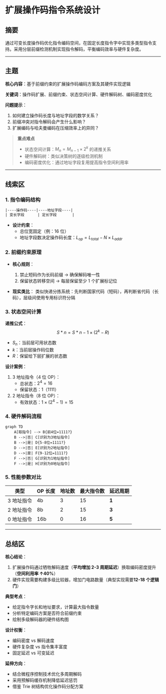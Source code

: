 # 扩展操作码指令系统设计

## 摘要

通过可变长度操作码优化指令编码空间，在固定长度指令字中实现多类型指令支持。采用分层前缀检测机制实现指令解码，平衡编码效率与硬件复杂度。

---

## 主题

**核心内容**：基于前缀约束的扩展操作码编码方案及其硬件实现逻辑

**关键词**：操作码扩展、前缀约束、状态空间计算、硬件解码树、编码密度优化

**问题提示**：

1. 如何建立操作码长度与地址字段的数学关系？
2. 前缀冲突对指令解码会产生什么影响？
3. 扩展编码与哈夫曼编码在压缩效率上的异同？

> **重点难点**
>
> - 状态空间计算：$M_{n} = M_{n-1} \times 2^{k}$ 的递推关系
> - 硬件解码树：类似决策树的逐级检测机制
> - 编码密度优化：通过地址字段复用提高指令空间利用率

---

## 线索区

### 1. 指令编码结构

```latex
|----操作码----|----地址字段----|
| 变长字段      | 定长字段       |
```

- **设计约束**：
  - 总位宽固定（例：16 位）
  - 地址字段数决定操作码长度：$L_{op} = L_{total} - N \times L_{addr}$

### 2. 前缀约束原理

- **核心规则**：

  1. 禁止短码作为长码前缀 → 确保解码唯一性
  2. 保留状态转移空间 → 每层保留至少 1 个扩展标记位

- **现实类比**：
  类似快递分拣系统：先判断国家代码（短码），再判断省代码（长码），层级间使用专用标识符分隔

### 3. 状态空间计算

**递推公式**：
$$ S*{n} = S*{n-1} \times (2^{k} - R) $$

- $S_{n}$：当前层可用状态数
- $k$：当前层操作码位数
- $R$：保留给下层扩展的状态数

**设计案例**：

1. 3 地址指令（4 位 OP）：
   - 总状态：$2^4 = 16$
   - 保留状态：1（1111）
2. 2 地址指令（8 位 OP）：
   - 有效状态：$1 \times (2^4 -1) = 15$

### 4. 硬件解码流程

```mermaid
graph TD
    A[取指令] --> B{前4位=1111?}
    B -->|否| C[识别为3地址指令]
    B -->|是| D{5-8位=1111?}
    D -->|否| E[识别为2地址指令]
    D -->|是| F{9-12位=1111?}
    F -->|否| G[识别为1地址指令]
    F -->|是| H[识别为0地址指令]
```

### 5. 性能参数对比

| 类型       | OP 长度 | 地址数 | **最大指令数** | 延迟周期 |
| ---------- | ------- | ------ | -------------- | -------- |
| 3 地址指令 | 4b      | 3      | 15             | **1**    |
| 2 地址指令 | 8b      | 2      | 15             | **3**    |
| 0 地址指令 | 16b     | 0      | 16             | **5**    |

---

## 总结区

**核心结论**：

1. 扩展操作码通过牺牲解码速度（**平均增加 2-3 周期延迟**）换取编码密度提升（**空间利用率 ↑40%**）
2. 硬件实现需要构建多级比较器，增加门电路数量（典型实现需要**12-18 个逻辑门**）

**典型考点**：

- 给定指令字长和地址要求，计算最大指令数量
- 分析特定编码方案是否符合前缀约束
- 绘制多级解码器的硬件结构图

**设计权衡**：

- 编码密度 vs 解码速度
- 硬件复杂度 vs 指令集丰富度
- 固定延迟 vs 可变延迟

**延伸方向**：

- 结合微程序控制技术优化多周期解码
- 采用预解码缓存机制降低延迟惩罚
- 借鉴 Trie 树结构优化操作码分配方案
